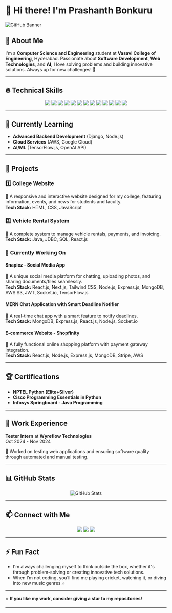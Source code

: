 # 👋 Hi there! I'm **Prashanth Bonkuru**

![GitHub Banner](https://source.unsplash.com/1600x400/?technology,coding)


## 🚀 About Me
I'm a **Computer Science and Engineering** student at **Vasavi College of Engineering**, Hyderabad. Passionate about **Software Development**, **Web Technologies**, and **AI**, I love solving problems and building innovative solutions. Always up for new challenges! 🚀

---

## 🔥 **Technical Skills**

<p align="center">
  <img src="https://img.shields.io/badge/C-00599C?style=for-the-badge&logo=c&logoColor=white" />
  <img src="https://img.shields.io/badge/Python-3776AB?style=for-the-badge&logo=python&logoColor=white" />
  <img src="https://img.shields.io/badge/Java-ED8B00?style=for-the-badge&logo=java&logoColor=white" />
  <img src="https://img.shields.io/badge/JavaScript-F7DF1E?style=for-the-badge&logo=javascript&logoColor=black" />
  <img src="https://img.shields.io/badge/HTML5-E34F26?style=for-the-badge&logo=html5&logoColor=white" />
  <img src="https://img.shields.io/badge/CSS3-1572B6?style=for-the-badge&logo=css3&logoColor=white" />
  <img src="https://img.shields.io/badge/MongoDB-4EA94B?style=for-the-badge&logo=mongodb&logoColor=white" />
  <img src="https://img.shields.io/badge/Express.js-000000?style=for-the-badge&logo=express&logoColor=white" />
  <img src="https://img.shields.io/badge/React-20232A?style=for-the-badge&logo=react&logoColor=61DAFB" />
  <img src="https://img.shields.io/badge/Node.js-43853D?style=for-the-badge&logo=node.js&logoColor=white" />
  <img src="https://img.shields.io/badge/SQL-003B57?style=for-the-badge&logo=mysql&logoColor=white" />
  <img src="https://img.shields.io/badge/DSA-00C7B7?style=for-the-badge&logo=python&logoColor=white" />
  <img src="https://img.shields.io/badge/OOP-4B8BBE?style=for-the-badge&logo=java&logoColor=white" />
</p>

---

## 🌱 **Currently Learning**
- **Advanced Backend Development** (Django, Node.js)
- **Cloud Services** (AWS, Google Cloud)
- **AI/ML** (TensorFlow.js, OpenAI API)

---

## 💼 **Projects**

### 1️⃣ **College Website**  
🔹 A responsive and interactive website designed for my college, featuring information, events, and news for students and faculty.  
**Tech Stack:** HTML, CSS, JavaScript

### 2️⃣ **Vehicle Rental System**  
🔹 A complete system to manage vehicle rentals, payments, and invoicing.  
**Tech Stack:** Java, JDBC, SQL, React.js

### 🚀 **Currently Working On**

#### **Snapicz - Social Media App**  
🔹 A unique social media platform for chatting, uploading photos, and sharing documents/files seamlessly.  
**Tech Stack:** React.js, Next.js, Tailwind CSS, Node.js, Express.js, MongoDB, AWS S3, JWT, Socket.io, TensorFlow.js  

#### **MERN Chat Application with Smart Deadline Notifier**  
🔹 A real-time chat app with a smart feature to notify deadlines.  
**Tech Stack:** MongoDB, Express.js, React.js, Node.js, Socket.io  

#### **E-commerce Website - Shopfinity**  
🔹 A fully functional online shopping platform with payment gateway integration.  
**Tech Stack:** React.js, Node.js, Express.js, MongoDB, Stripe, AWS

---

## 🏆 **Certifications**
- **NPTEL Python (Elite+Silver)**
- **Cisco Programming Essentials in Python**
- **Infosys Springboard - Java Programming**

---

## 🎯 **Work Experience**
**Tester Intern** at **Wyreflow Technologies**  
Oct 2024 - Nov 2024

🔹 Worked on testing web applications and ensuring software quality through automated and manual testing.

---

## 📊 **GitHub Stats**
<p align="center">
  <img src="https://github-readme-stats.vercel.app/api?username=Prashu2github&show_icons=true&theme=radical" alt="GitHub Stats" />
</p>

---

## 📫 **Connect with Me**
<p align="center">
  <a href="https://github.com/Prashanth2github"><img src="https://img.shields.io/badge/GitHub-100000?style=for-the-badge&logo=github&logoColor=white" /></a>
  <a href="mailto:bonkuruprashanth05@gmail.com"><img src="https://img.shields.io/badge/Email-D14836?style=for-the-badge&logo=gmail&logoColor=white" /></a>
  <a href="https://linkedin.com/in/prashanth-bonkuru"><img src="https://img.shields.io/badge/LinkedIn-0077B5?style=for-the-badge&logo=linkedin&logoColor=white" /></a>
</p>

---

## ⚡ **Fun Fact**
- I'm always challenging myself to think outside the box, whether it's through problem-solving or creating innovative tech solutions.  
- When I’m not coding, you’ll find me playing cricket, watching it, or diving into new music genres 🎶
---

⭐ **If you like my work, consider giving a star to my repositories!**

---

